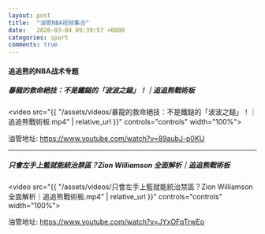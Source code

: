 ```yaml
---
layout: post
title:  "油管NBA视频集合"
date:   2020-03-04 09:39:57 +0800
categories: sport
comments: true
---
```


#### 追追熊的NBA战术专题

##### 暴龍的救命絕技：不是鐵鎚的「波波之鎚」！｜追追熊戰術板
<video
src="{{ "/assets/videos/暴龍的救命絕技：不是鐵鎚的「波波之鎚」！｜追追熊戰術板.mp4" | relative_url }}"
controls="controls" width="100%">
</video>

油管地址: https://www.youtube.com/watch?v=89aubJ-p0KU

---

##### 只會左手上籃就能統治禁區？Zion Williamson 全面解析｜追追熊戰術板
<video
src="{{ "/assets/videos/只會左手上籃就能統治禁區？Zion Williamson 全面解析｜追追熊戰術板.mp4" | relative_url }}"
controls="controls" width="100%">
</video>

油管地址: https://www.youtube.com/watch?v=JYxOFqTrwEo
